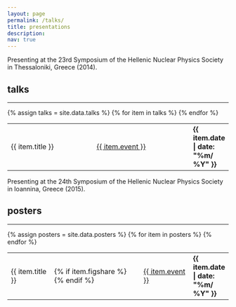 ```yaml
---
layout: page
permalink: /talks/
title: presentations
description:
nav: true
---
```


<script type='text/javascript' src='https://d1bxh8uas1mnw7.cloudfront.net/assets/embed.js'></script>

<div class="row justify-content-sm-center">
    <div class="col-sm mt-3 mt-md-0">
        <img class="img-fluid" src="{{ site.baseurl }}/assets/img/about3.JPG" alt="" title=""/>
    </div>
</div>
<div class="caption">
    Presenting at the 23rd Symposium of the Hellenic Nuclear Physics Society in Thessaloniki, Greece (2014).
</div>


<div class="publications">  
   <h2>talks</h2>
  <hr>  
    <div class="table-responsive">
      <table class="table table-hover table-borderless">
        {% assign talks = site.data.talks  %}
      {% for item in talks %}
        <tr>
          <td>
           {{ item.title }}
          </td>
          <td>
           <a href="{{ item.page }}" target="_blank">{{ item.event }}</a>
          </td>
          <td  style="width: 15%"><strong>{{ item.date | date: "%m/ %Y" }}</strong></td>
        </tr>
      {% endfor %}
      </table>
    </div>
</div>


<div class="row justify-content-sm-center">
    <div class="col-sm mt-3 mt-md-0">
        <img class="img-fluid" src="{{ site.baseurl }}/assets/img/poster.jpg" alt="" title=""/>
    </div>
</div>
<div class="caption">
    Presenting at the 24th Symposium of the Hellenic Nuclear Physics Society in Ioannina, Greece (2015).
</div>

<div class="publications">  
   <h2>posters</h2>
  <hr>  
    <div class="table-responsive">
      <table class="table table-hover table-borderless">
        {% assign posters = site.data.posters  %}
      {% for item in posters %}
        <tr>
          <td>
           {{ item.title }}
          </td>
          <td>
          {% if item.figshare %}
           <a href="https://doi.org/{{ item.figshare }}" target="_blank"><i class="ai ai-figshare ai-2x"></i></a>
          {% endif %}
          </td>
          <td>
           <a href="{{ item.page }}" target="_blank">{{ item.event }}</a>
          </td>
          <td  style="width: 15%"><strong>{{ item.date | date: "%m/ %Y" }}</strong></td>
          <!--
          <td><div class='altmetric-embed' data-badge-popover="left" data-link-target='_blank' data-hide-no-mentions="true" data-badge-type='donut' data-doi="{{ item.figshare }}"></div> </td>
          -->
          </tr>
      {% endfor %}
      </table>
    </div>
</div>
